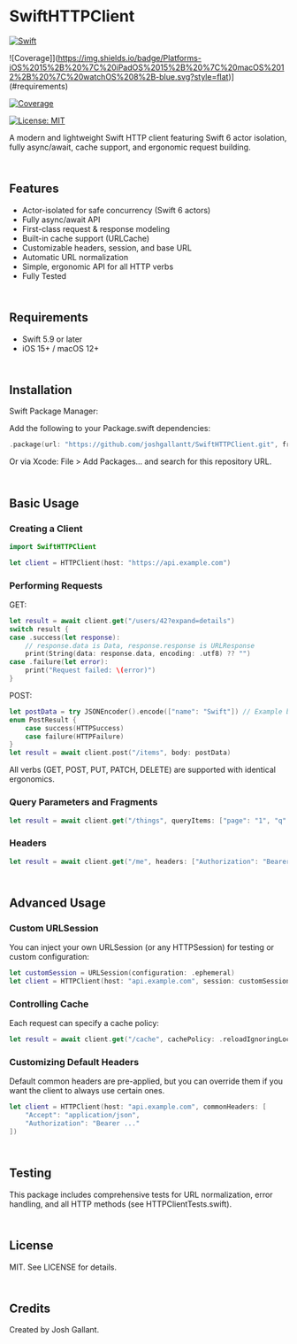 # SwiftHTTPClient

<!-- Swift version badge -->
[![Swift](https://img.shields.io/badge/Swift-5.9-orange.svg?style=flat)](https://swift.org)

<!-- Platforms badge -->
![Coverage]](https://img.shields.io/badge/Platforms-iOS%2015%2B%20%7C%20iPadOS%2015%2B%20%7C%20macOS%2012%2B%20%7C%20watchOS%208%2B-blue.svg?style=flat)](#requirements)

<!-- Code coverage badge (static) -->
[![Coverage](https://img.shields.io/badge/Coverage-94%25-brightgreen.svg?style=flat)](#)

<!-- License badge -->
[![License: MIT](https://img.shields.io/badge/License-MIT-yellow.svg)](./LICENSE)


A modern and lightweight Swift HTTP client featuring Swift 6 actor isolation, fully async/await, cache support, and ergonomic request building.


## <br> Features
- Actor-isolated for safe concurrency (Swift 6 actors)
- Fully async/await API
- First-class request & response modeling
- Built-in cache support (URLCache)
- Customizable headers, session, and base URL
- Automatic URL normalization
- Simple, ergonomic API for all HTTP verbs
- Fully Tested



## <br> Requirements
- Swift 5.9 or later
- iOS 15+ / macOS 12+



## <br> Installation

Swift Package Manager:

Add the following to your Package.swift dependencies:

```Swift
.package(url: "https://github.com/joshgallantt/SwiftHTTPClient.git", from: "1.0.0")
```

Or via Xcode: File > Add Packages... and search for this repository URL.



## <br> Basic Usage

### Creating a Client

```Swift
import SwiftHTTPClient

let client = HTTPClient(host: "https://api.example.com")
```

### Performing Requests

GET:

```Swift
let result = await client.get("/users/42?expand=details")
switch result {
case .success(let response):
    // response.data is Data, response.response is URLResponse
    print(String(data: response.data, encoding: .utf8) ?? "")
case .failure(let error):
    print("Request failed: \(error)")
}
```

POST:

```Swift
let postData = try JSONEncoder().encode(["name": "Swift"]) // Example body
enum PostResult {
    case success(HTTPSuccess)
    case failure(HTTPFailure)
}
let result = await client.post("/items", body: postData)
```

All verbs (GET, POST, PUT, PATCH, DELETE) are supported with identical ergonomics.

### Query Parameters and Fragments

```Swift
let result = await client.get("/things", queryItems: ["page": "1", "q": "foo"], fragment: "details")
```

### Headers

```Swift
let result = await client.get("/me", headers: ["Authorization": "Bearer TOKEN"])
```


## <br> Advanced Usage

### Custom URLSession

You can inject your own URLSession (or any HTTPSession) for testing or custom configuration:

```Swift
let customSession = URLSession(configuration: .ephemeral)
let client = HTTPClient(host: "api.example.com", session: customSession)
```

### Controlling Cache

Each request can specify a cache policy:

```Swift
let result = await client.get("/cache", cachePolicy: .reloadIgnoringLocalCacheData)
```

### Customizing Default Headers

Default common headers are pre-applied, but you can override them if you want the client to always use certain ones.

```Swift
let client = HTTPClient(host: "api.example.com", commonHeaders: [
    "Accept": "application/json",
    "Authorization": "Bearer ..."
])
```



## <br> Testing

This package includes comprehensive tests for URL normalization, error handling, and all HTTP methods (see HTTPClientTests.swift).


## <br> License

MIT. See LICENSE for details.



## <br> Credits

Created by Josh Gallant.
